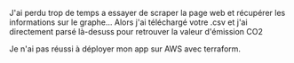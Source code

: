 J'ai perdu trop de temps a essayer de scraper la page web et récupérer les informations sur le graphe...
Alors j'ai téléchargé votre .csv et j'ai directement parsé là-desuss pour retrouver la valeur d'émission CO2

Je n'ai pas réussi à déployer mon app sur AWS avec terraform.